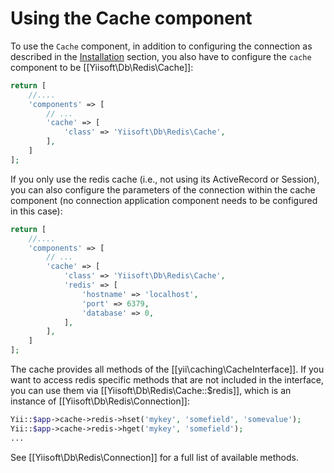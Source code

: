 Using the Cache component
=========================

To use the `Cache` component, in addition to configuring the connection as described in the [Installation](installation.md) section,
you also have to configure the `cache` component to be [[Yiisoft\Db\Redis\Cache]]:

```php
return [
    //....
    'components' => [
        // ...
        'cache' => [
            'class' => 'Yiisoft\Db\Redis\Cache',
        ],
    ]
];
```

If you only use the redis cache (i.e., not using its ActiveRecord or Session), you can also configure the parameters of the connection within the
cache component (no connection application component needs to be configured in this case):

```php
return [
    //....
    'components' => [
        // ...
        'cache' => [
            'class' => 'Yiisoft\Db\Redis\Cache',
            'redis' => [
                'hostname' => 'localhost',
                'port' => 6379,
                'database' => 0,
            ],
        ],
    ]
];
```

The cache provides all methods of the [[yii\caching\CacheInterface]]. If you want to access redis specific methods that are not
included in the interface, you can use them via [[Yiisoft\Db\Redis\Cache::$redis]], which is an instance of [[Yiisoft\Db\Redis\Connection]]:

```php
Yii::$app->cache->redis->hset('mykey', 'somefield', 'somevalue');
Yii::$app->cache->redis->hget('mykey', 'somefield');
...
```

See [[Yiisoft\Db\Redis\Connection]] for a full list of available methods.
